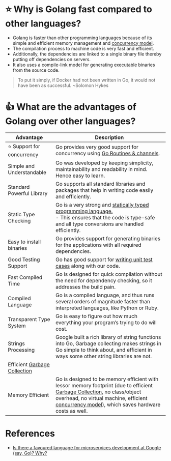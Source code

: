 # :star: Why is Golang fast compared to other languages?
- Golang is faster than other programming languages because of its simple and efficient memory management and [concurrency model](../ConcurrencyGoRoutines).
- The compilation process to machine code is very fast and efficient.
- Additionally, the dependencies are linked to a single binary file thereby putting off dependencies on servers.
- It also uses a compile-link model for generating executable binaries from the source code.

> To put it simply, if Docker had not been written in Go, it would not have been as successful. ~Solomon Hykes

# :+1: What are the advantages of Golang over other languages?

| Advantage                                           | Description                                                                                                                                                                                                                                                                           |
|-----------------------------------------------------|---------------------------------------------------------------------------------------------------------------------------------------------------------------------------------------------------------------------------------------------------------------------------------------|
| :star: Support for concurrency                      | Go provides very good support for concurrency using [Go Routines & channels](../../Concurrency-Go/readme.md).                                                                                                                                                                     |
| Simple and Understandable                           | Go was developed by keeping simplicity, maintainability and readability in mind. Hence easy to learn.                                                                                                                                                                                 |
| Standard Powerful Library                           | Go supports all standard libraries and packages that help in writing code easily and efficiently.                                                                                                                                                                                     |
| Static Type Checking                                | Go is a very strong and [statically typed programming language.](../https://github.com/Anshul619/LLD-OOPs-Design-Patterns-Go/OOPs/TypesGo.md)<br/>- This ensures that the code is type-safe and all type conversions are handled efficiently.                                                                                                  |
| Easy to install binaries                            | Go provides support for generating binaries for the applications with all required dependencies.                                                                                                                                                                                      |
| Good Testing Support                                | Go has good support for [writing unit test cases](../Testing/Readme.md) along with our code.                                                                                                                                                                                          |
| Fast Compiled Time                                  | Go is designed for quick compilation without the need for dependency checking, so it addresses the build pain.                                                                                                                                                                        |
| Compiled Language                                   | Go is a compiled language, and thus runs several orders of magnitude faster than interpreted languages, like Python or Ruby.                                                                                                                                                          |
| Transparent Type System                             | Go is easy to figure out how much everything your program’s trying to do will cost.                                                                                                                                                                                                   |
| Strings Processing                                  | Google built a rich library of string functions into Go, Garbage collecting makes strings in Go simple to think about, and efficient in ways some other string libraries are not.                                                                                                     |
| Efficient [Garbage Collection](../GarbageCollector) |                                                                                                                                                                                                                                                                                       |
| Memory Efficient                                    | Go is designed to be memory efficient with lessor memory footprint (due to efficient [Garbage Collection](../GarbageCollector), no class/object overhead, no virtual machine, efficient [concurrency model](../../Concurrency-Go/readme.md)), which saves hardware costs as well. |


# References
- [Is there a favoured language for microservices development at Google (say, Go)? Why?](https://www.quora.com/Is-there-a-favoured-language-for-microservices-development-at-Google-say-Go-Why)